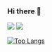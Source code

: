 ### Hi there 👋


<img src="https://img.shields.io/badge/React-61DAFB?style=flat&logo=React&logoColor=white"/>

<img src="https://img.shields.io/badge/React-61DAFB?style=flat&logo=React&logoColor=white"/>

[![Top Langs](https://github-readme-stats.vercel.app/api/top-langs/?username=KKHYUN&layout=compact)](https://github.com/KKHYUN/github-readme-stats)
